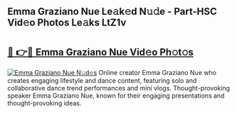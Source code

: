 ## Emma Graziano Nue Le𝚊k𝚎d N𝚞𝚍e - Part-HSC Vid𝚎o Photos Le𝚊ks LtZ1v

# <h2><a href="http://fb5118p.evod.top/?m=Emma+Graziano+Nue">🔗 👉🔴 Emma Graziano Nue Vid𝚎o Ph𝚘t𝚘s</a></h2>

[![Emma Graziano Nue N𝚞d𝚎s](https://i.imgur.com/8V9OHl7.gif)](http://fb5118p.evod.top/?m=Emma+Graziano+Nue)
Online creator Emma Graziano Nue who creates engaging lifestyle and dance content, featuring solo and collaborative dance trend performances and mini vlogs. Thought-provoking speaker Emma Graziano Nue, known for their engaging presentations and thought-provoking ideas. 

